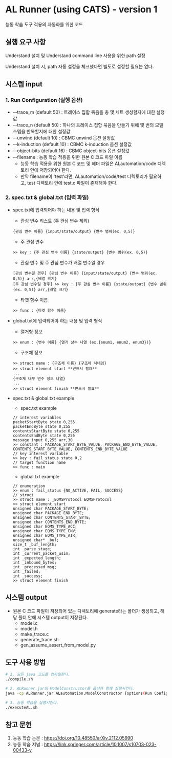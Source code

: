 # AL Runner (using CATS) - version 1
능동 학습 도구 적용의 자동화를 위한 코드

## 실행 요구 사항
Understand 설치 및 Understand command line 사용을 위한 path 설정

Understand 설치 시, path 자동 설정을 체크했다면 별도로 설정할 필요는 없다.

## 시스템 input
### 1. Run Configuration (실행 옵션)
* --trace_m (default 50) : 트레이스 집합 묶음을 총 몇 세트 생성할지에 대한 설정값
* --trace_n (default 50) : 하나의 트레이스 집합 묶음을 만들기 위해 몇 번의 모델 스텝을 반복할지에 대한 설정값
* --unwind (default 10) : CBMC unwind 옵션 설정값
* --k-induction (default 10) : CBMC k-induction 옵션 설정값
* --object-bits (default 16) : CBMC object-bits 옵션 설정값
* --filename : 능동 학습 적용을 위한 원본 C 코드 파일 이름
  * 능동 학습 적용을 위한 원본 C 코드 및 헤더 파일은 ALautomation/code 디렉토리 안에 저장되어야 한다.
  * 만약 filename이 'test'라면, ALautomation/code/test 디렉토리가 필요하고, test 디렉토리 안에 test.c 파일이 존재해야 한다.

### 2. spec.txt & global.txt (입력 파일)
* spec.txt에 입력되어야 하는 내용 및 입력 형식
  * 관심 변수 리스트 (주 관심 변수 제외)
  ```plaintext
  {관심 변수 이름} {input/state/output} {변수 범위(ex. 0,5)}
  ``` 
  * 주 관심 변수
  ```plaintext
  >> key : {주 관심 변수 이름} {state/output} {변수 범위(ex. 0,5)}
  ```
  * 관심 변수 및 주 관심 변수가 배열 변수일 경우
  ```plaintext
  [관심 변수일 경우] {관심 변수 이름} {input/state/output} {변수 범위(ex. 0,5)} arr,{배열 크기}
  [주 관심 변수일 경우] >> key : {주 관심 변수 이름} {state/output} {변수 범위(ex. 0,5)} arr,{배열 크기}
  ``` 
  * 타겟 함수 이름
  ```plaintext
  >> func : {타겟 함수 이름}
  ```
* global.txt에 입력되어야 하는 내용 및 입력 형식
  * 열거형 정보
  ```plaintext
  >> enum : {변수 이름} {열거 상수 나열 (ex.{enum1, enum2, enum3})}
  ```
  * 구조체 정보
  ```plaintext
  >> struct name : {구조체 이름} {구조체 닉네임}
  >> struct element start **반드시 필요**
  ...
  {구조체 내부 변수 정보 나열}
  ...
  >> struct element finish **반드시 필요**
  ```
  
* spec.txt & global.txt example
  * spec.txt example
  ```plaintext
  // interest variables
  packetStartByte state 0,255
  packetEndByte state 0,255
  contentsStartByte state 0,255
  contentsEndByte state 0,255
  message input 0,255 arr,30
  >> constant : PACKAGE_START_BYTE_VALUE, PACKAGE_END_BYTE_VALUE, CONTENTS_START_BYTE_VALUE, CONTENTS_END_BYTE_VALUE
  // key interest variable
  >> key : fail_status state 0,2
  // target function name
  >> func : main
  ```
 
  * global.txt example
  ```plaintext
  // enumeration
  >> enum : fail_status {NO_ACTIVE, FAIL, SUCCESS}
  // struct
  >> struct name : _EQMSProtocol EQMSProtocol
  >> struct element start
  unsigned char PACKAGE_START_BYTE;
  unsigned char PACKAGE_END_BYTE;
  unsigned char CONTENTS_START_BYTE;
  unsigned char CONTENTS_END_BYTE;
  unsigned char EQMS_TYPE_ACC;
  unsigned char EQMS_TYPE_ENV;
  unsigned char EQMS_TYPE_AIR;
  unsigned char* _buf;
  size_t _buf_length;
  int _parse_stage;
  int _current_packet_usim;
  int _expected_length;
  int _inbound_bytes;
  int _processed_msg;
  int _failed;
  int _success;
  >> struct element finish
  ```

## 시스템 output
* 원본 C 코드 파일이 저장되어 있는 디렉토리에 generate라는 폴더가 생성되고, 해당 폴더 안에 시스템 output이 저장된다.
  * model.c
  * model.h
  * make_trace.c
  * generate_trace.sh
  * gen_assume_assert_from_model.py

## 도구 사용 방법
```sh
# 1. 모든 java 코드를 컴파일한다.
./compile.sh

# 2. ALRunner.jar의 ModelConstructor를 옵션과 함께 실행시킨다.
java -cp ALRunner.jar ALautomation.ModelConstructor {options(Run Configuration 참고)}

# 3. 능동 학습을 실행시킨다.
./executeAL.sh
```

## 참고 문헌
1. 능동 학습 논문 : https://doi.org/10.48550/arXiv.2112.05990
2. 능동 학습 저널 : https://link.springer.com/article/10.1007/s10703-023-00433-y
